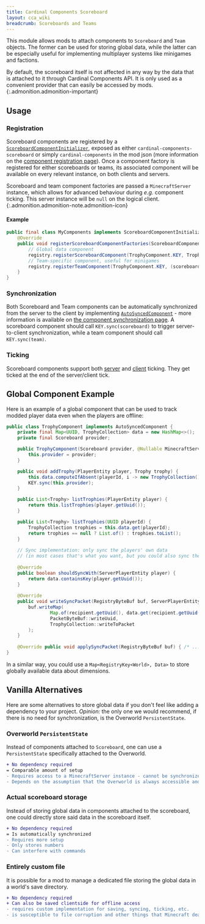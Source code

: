 ```yaml
---
title: Cardinal Components Scoreboard
layout: cca_wiki
breadcrumb: Scoreboards and Teams
---
```


This module allows mods to attach components to `Scoreboard` and `Team` objects.
The former can be used for storing global data, while the latter can be especially useful for implementing multiplayer systems like minigames and factions.

By default, the scoreboard itself is not affected in any way by the data that is attached to it through Cardinal Components API.
It is only used as a convenient provider that can easily be accessed by mods.
{:.admonition.admonition-important}

## Usage
### Registration

Scoreboard components are registered by a [`ScoreboardComponentInitializer`](https://github.com/Ladysnake/Cardinal-Components-API/blob/master/cardinal-components-scoreboard/src/main/java/org/ladysnake/cca/api/v3/scoreboard/ScoreboardComponentInitializer.java), exposed as either `cardinal-components-scoreboard`
or simply `cardinal-components` in the mod json (more information on the [component registration page](../registration#2-attaching-your-component)).
Once a component factory is registered for either scoreboards or teams, its associated component will be available on every relevant instance, on both clients and servers.

Scoreboard and team component factories are passed a `MinecraftServer` instance, which allows for advanced behaviour during *e.g.* component ticking.
This server instance will be `null` on the logical client.
{:.admonition.admonition-note.admonition-icon}

#### Example

```java
public final class MyComponents implements ScoreboardComponentInitializer {
    @Override
    public void registerScoreboardComponentFactories(ScoreboardComponentFactoryRegistry registry) {
        // Global data component
        registry.registerScoreboardComponent(TrophyComponent.KEY, TrophyComponent::new);
        // Team-specific component, useful for minigames
        registry.registerTeamComponent(TrophyComponent.KEY, (scoreboard, team, server) -> new TeamTrophyComponent(team));
    }
}
```

### Synchronization

Both Scoreboard and Team components can be automatically synchronized from the server to the client by implementing
[`AutoSyncedComponent`](https://github.com/Ladysnake/Cardinal-Components-API/blob/master/cardinal-components-base/src/main/java/org/ladysnake/cca/api/v3/component/sync/AutoSyncedComponent.java) - more information is available on [the component synchronization page](../synchronization.md).
A scoreboard component should call `KEY.sync(scoreboard)` to trigger server-to-client synchronization, while a team
component should call `KEY.sync(team)`.

### Ticking

Scoreboard components support both [server](https://github.com/Ladysnake/Cardinal-Components-API/blob/main/cardinal-components-base/src/main/java/org/ladysnake/cca/api/v3/component/tick/ServerTickingComponent.java) and [client](https://github.com/Ladysnake/Cardinal-Components-API/blob/main/cardinal-components-base/src/main/java/org/ladysnake/cca/api/v3/component/tick/ClientTickingComponent.java) ticking.
They get ticked at the end of the server/client tick.

## Global Component Example

Here is an example of a global component that can be used to track modded player data even when the players are offline:

```java
public class TrophyComponent implements AutoSyncedComponent {
    private final Map<UUID, TrophyCollection> data = new HashMap<>();
    private final Scoreboard provider;

    public TrophyComponent(Scoreboard provider, @Nullable MinecraftServer server) {
        this.provider = provider;
    }

    public void addTrophy(PlayerEntity player, Trophy trophy) {
        this.data.computeIfAbsent(playerId, i -> new TrophyCollection()).grant(trophy);
        KEY.sync(this.provider);
    }

    public List<Trophy> listTrophies(PlayerEntity player) {
        return this.listTrophies(player.getUuid());
    }

    public List<Trophy> listTrophies(UUID playerId) {
        TrophyCollection trophies = this.data.get(playerId);
        return trophies == null ? List.of() : trophies.toList();
    }
    
    // Sync implementation: only sync the players' own data
    // (in most cases that's what you want, but you could also sync the entirety of the map)
    
    @Override
    public boolean shouldSyncWith(ServerPlayerEntity player) {
        return data.containsKey(player.getUuid());
    }
    
    @Override
    public void writeSyncPacket(RegistryByteBuf buf, ServerPlayerEntity recipient) {
        buf.writeMap(
                Map.of(recipient.getUuid(), data.get(recipient.getUuid())),
                PacketByteBuf::writeUuid,
                TrophyCollection::writeToPacket
        );
    }
    
    @Override public void applySyncPacket(RegistryByteBuf buf) { /* ... */ }
}
```

In a similar way, you could use a `Map<RegistryKey<World>, Data>` to store globally available data about dimensions.

## Vanilla Alternatives
Here are some alternatives to store global data if you don't feel like adding a dependency to your project.
_Opinion:_ the only one we would recommend, if there is no need for synchronization, is the Overworld `PersistentState`.

### Overworld `PersistentState`
Instead of components attached to `Scoreboard`, one can use a `PersistentState` specifically attached to the Overworld.

```diff
+ No dependency required
= Comparable amount of setup
- Requires access to a MinecraftServer instance - cannot be synchronized, requires casting to use
- Depends on the assumption that the Overworld is always accessible and never reset
```

### Actual scoreboard storage
Instead of storing global data in components attached to the scoreboard, one could directly store said data in the scoreboard itself.

```diff
+ No dependency required
= Is automatically synchronized
- Requires more setup
- Only stores numbers
- Can interfere with commands
```

### Entirely custom file
It is possible for a mod to manage a dedicated file storing the global data in a world's save directory.

```diff
+ No dependency required
+ Can also be saved clientside for offline access
- requires custom implementation for saving, syncing, ticking, etc.
- is susceptible to file corruption and other things that Minecraft deals with
```

